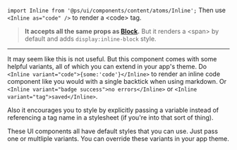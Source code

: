 `import Inline from '@ps/ui/components/content/atoms/Inline';`
Then use `<Inline as="code" />` to render a \<code\> tag.

> **It accepts all the same props as [Block](./?path=/docs/content-atoms-block--block).** But it renders a \<span\> by default and adds `display:inline-block` style.

---

It may seem like this is not useful. But this component comes with some helpful variants, all of which you can extend in your app's theme. Do `<Inline variant="code">{some:'code'}</Inline>` to render an inline code component like you would with a single backtick when using markdown. Or `<Inline variant="badge success">no errors</Inline>` or `<Inline variant="tag">saved</Inline>`.

Also it encourages you to style by explicitly passing a variable instead of referencing a tag name in a stylesheet (if you're into that sort of thing).

These UI components all have default styles that you can use. Just pass one or multliple variants. You can override these variants in your app theme.
